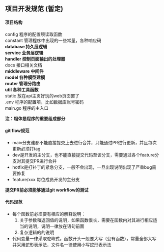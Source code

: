 ## 项目开发规范  (暂定)

#### 项目结构 ####
config  程序的配置项读取函数  
constant  管理程序中出现的一些常量，各种响应码  
**database  持久层逻辑**  
**service  业务层逻辑**  
**handler  控制页面输出的处理器**  
docs  接口相关文档  
**middleware  中间件**  
**model  各种模型建模**  
**router  管理分路由**  
**util  各种工具函数**  
static  放在api主页好玩的web页面罢了  
.env  程序的配置项，比如数据库账号密码   
main.go  程序的主入口  

**注：粗体是程序的重要组成部分**  

#### git flow规范 ####  
- main分支谁都不能直接提交上去进行合并，只能通过PR进行更新，并且每次更新必须打tag
- dev是开发的主分支，也不能直接提交代码至该分支，需要通过各个feature分支对其提交PR进行合并
- hotfix是打补丁的紧急分支，一般不会出现，一旦出现说明出现了严重bug需要修复
- feature/xxx 每位成员开发的主分支

**提交PR前必须能够通过git workflow的测试**  

#### 代码规范 ####
- 每个函数前必须要有相应的解释说明：
  1. 关于参数和返回值的说明，如果函数很长，需要在函数内对其进行相应适当的说明，说明一律放在语句前面
  2. 复杂逻辑的的说明
-  代码变量一律采取驼峰式，函数开头一般要大写（公有函数），常量全部大写并采用蛇形表示法，文件名一律使用小写蛇形表示法  